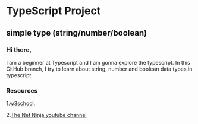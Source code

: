 # TypeScript Project
## simple type (string/number/boolean)

### Hi there,
I am a beginner at Typescript and I am gonna explore the typescript. In this GitHub branch, I try to learn about string, number and boolean data types in typescript.

### Resources
1.[w3school](https://www.w3schools.com/typescript/typescript_simple_types.php).

2.[The Net Ninja youtube channel](https://www.youtube.com/watch?v=2pZmKW9-I_k&list=PL4cUxeGkcC9gUgr39Q_yD6v-bSyMwKPUI)



